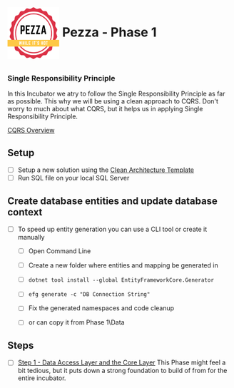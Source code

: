 <img align="left" width="116" height="116" src="pezza-logo.png" />

# &nbsp;**Pezza - Phase 1**

<br/><br/>

### **Single Responsibility Principle**

In this Incubator we atry to follow the Single Responsibility Principle as far as possible. This why we will be using a clean approach to CQRS. Don't worry to much about what CQRS, but it helps us in applying Single Responsibility Principle. 

[CQRS Overview](https://docs.microsoft.com/en-us/azure/architecture/patterns/cqrs)

## **Setup**

- [ ] Setup a new solution using the [Clean Architecture Template](https://github.com/entelect-incubator/.NET-CleanArchitecture)
- [ ] Run SQL file on your local SQL Server

## **Create database entities and update database context**

- [ ] To speed up entity generation you can use a CLI tool or create it manually
  - [ ] Open Command Line
  - [ ] Create a new folder where entities and mapping be generated in
  - [ ] ```dotnet tool install --global EntityFrameworkCore.Generator```
  - [ ] ```efg generate -c "DB Connection String"```
  - [ ] Fix the generated namespaces and code cleanup
  - [ ] or can copy it from Phase 1\Data




## **Steps**

- [ ] [Step 1 - Data Access Layer and the Core Layer](https://github.com/entelect-incubator/.NET/tree/master/Phase%201/Step%201) This Phase might feel a bit tedious, but it puts down a strong foundation to build of from for the entire incubator.